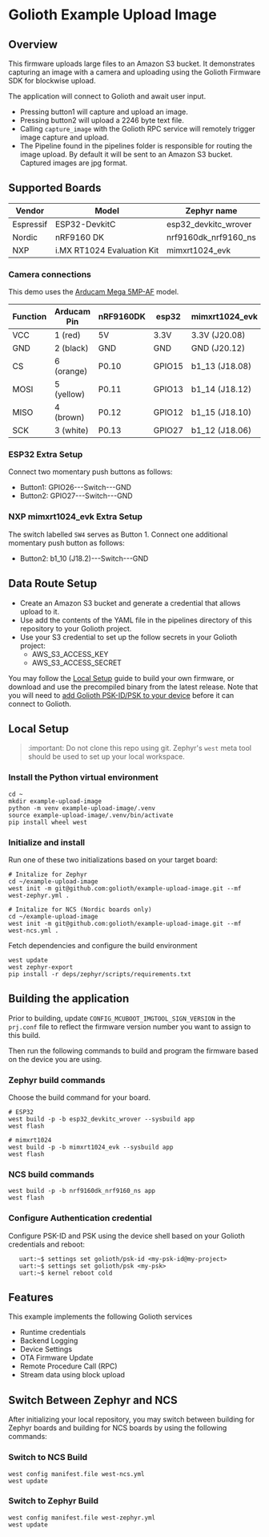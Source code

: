 # Golioth Example Upload Image

## Overview

This firmware uploads large files to an Amazon S3 bucket. It
demonstrates capturing an image with a camera and uploading using the
Golioth Firmware SDK for blockwise upload.

The application will connect to Golioth and await user input.

- Pressing button1 will capture and upload an image.
- Pressing button2 will upload a 2246 byte text file.
- Calling `capture_image` with the Golioth RPC service will remotely
  trigger image capture and upload.
- The Pipeline found in the pipelines folder is responsible for routing
  the image upload. By default it will be sent to an Amazon S3 bucket.
  Captured images are jpg format.

## Supported Boards

| Vendor    | Model                      | Zephyr name          |
| --------- | -------------------------- | -------------------- |
| Espressif | ESP32-DevkitC              | esp32_devkitc_wrover |
| Nordic    | nRF9160 DK                 | nrf9160dk_nrf9160_ns |
| NXP       | i.MX RT1024 Evaluation Kit | mimxrt1024_evk       |

### Camera connections

This demo uses the [Arducam Mega
5MP-AF](https://www.arducam.com/product/presale-mega-5mp-color-rolling-shutter-camera-module-with-autofocus-lens-for-any-microcontroller/)
model.

| Function | Arducam Pin | nRF9160DK |  esp32  |  mimxrt1024_evk |
| -------- | ----------- | --------- |  ------ |  -------------- |
| VCC      | 1 (red)     | 5V        |  3.3V   |  3.3V  (J20.08) |
| GND      | 2 (black)   | GND       |  GND    |  GND   (J20.12) |
| CS       | 6 (orange)  | P0.10     |  GPIO15 |  b1_13 (J18.08) |
| MOSI     | 5 (yellow)  | P0.11     |  GPIO13 |  b1_14 (J18.12) |
| MISO     | 4 (brown)   | P0.12     |  GPIO12 |  b1_15 (J18.10) |
| SCK      | 3 (white)   | P0.13     |  GPIO27 |  b1_12 (J18.06) |

### ESP32 Extra Setup

Connect two momentary push buttons as follows:

- Button1: GPIO26---Switch---GND
- Button2: GPIO27---Switch---GND

### NXP mimxrt1024_evk Extra Setup

The switch labelled `SW4` serves as Button 1. Connect one additional
momentary push button as follows:

- Button2: b1_10 (J18.2)---Switch---GND

## Data Route Setup

- Create an Amazon S3 bucket and generate a credential that allows
  upload to it.
- Use add the contents of the YAML file in the pipelines directory of
  this repository to your Golioth project.
- Use your S3 credential to set up the follow secrets in your Golioth
  project:
  - AWS_S3_ACCESS_KEY
  - AWS_S3_ACCESS_SECRET

You may follow the [Local Setup](#local-setup) guide to build your own
firmware, or download and use the precompiled binary from the latest
release. Note that you will need to [add Golioth PSK-ID/PSK to your
device](#configure-authentication-credential) before it can connect to
Golioth.

## Local Setup

> :important: Do not clone this repo using git. Zephyr's ``west`` meta
> tool should be used to set up your local workspace.

### Install the Python virtual environment

```
cd ~
mkdir example-upload-image
python -m venv example-upload-image/.venv
source example-upload-image/.venv/bin/activate
pip install wheel west
```

### Initialize and install

Run one of these two initializations based on your target board:

```
# Initalize for Zephyr
cd ~/example-upload-image
west init -m git@github.com:golioth/example-upload-image.git --mf west-zephyr.yml .

# Initalize for NCS (Nordic boards only)
cd ~/example-upload-image
west init -m git@github.com:golioth/example-upload-image.git --mf west-ncs.yml .

```

Fetch dependencies and configure the build environment

```
west update
west zephyr-export
pip install -r deps/zephyr/scripts/requirements.txt
```

## Building the application

Prior to building, update ``CONFIG_MCUBOOT_IMGTOOL_SIGN_VERSION`` in the
``prj.conf`` file to reflect the firmware version number you want to
assign to this build.

Then run the following commands to build and program the firmware based
on the device you are using.

### Zephyr build commands

Choose the build command for your board.

```
# ESP32
west build -p -b esp32_devkitc_wrover --sysbuild app
west flash

# mimxrt1024
west build -p -b mimxrt1024_evk --sysbuild app
west flash
```

### NCS build commands

```
west build -p -b nrf9160dk_nrf9160_ns app
west flash
```

### Configure Authentication credential

Configure PSK-ID and PSK using the device shell based on your Golioth
credentials and reboot:

```
   uart:~$ settings set golioth/psk-id <my-psk-id@my-project>
   uart:~$ settings set golioth/psk <my-psk>
   uart:~$ kernel reboot cold
```

## Features

This example implements the following Golioth services

* Runtime credentials
* Backend Logging
* Device Settings
* OTA Firmware Update
* Remote Procedure Call (RPC)
* Stream data using block upload

## Switch Between Zephyr and NCS

After initializing your local repository, you may switch between
building for Zephyr boards and building for NCS boards by using the
following commands:

### Switch to NCS Build

```
west config manifest.file west-ncs.yml
west update
```

### Switch to Zephyr Build

```
west config manifest.file west-zephyr.yml
west update
```
